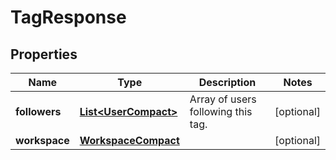 # TagResponse

## Properties
Name | Type | Description | Notes
------------ | ------------- | ------------- | -------------
**followers** | [**List&lt;UserCompact&gt;**](UserCompact.md) | Array of users following this tag. |  [optional]
**workspace** | [**WorkspaceCompact**](WorkspaceCompact.md) |  |  [optional]
